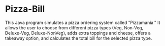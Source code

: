 # Pizza-Bill
This Java program simulates a pizza ordering system called "Pizzamania." It allows the user to choose from different pizza types (Veg, Non-Veg, Deluxe-Veg, Deluxe-NonVeg), adds extra toppings and cheese, offers a takeaway option, and calculates the total bill for the selected pizza type.
